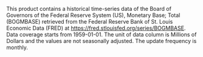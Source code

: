 This product contains a historical time-series data of the Board of Governors of the Federal Reserve System (US), Monetary Base; Total (BOGMBASE) retrieved from the Federal Reserve Bank of St. Louis Economic Data (FRED) at https://fred.stlouisfed.org/series/BOGMBASE. Data coverage starts from 1959-01-01. The unit of data column is Millions of Dollars and the values are not seasonally adjusted. The update frequency is monthly.